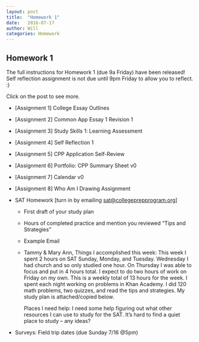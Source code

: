 ```yaml
---
layout: post
title:  "Homework 1"
date:   2016-07-17
author: Will
categories: Homework
---
```


## Homework 1

The full instructions for Homework 1 (due 9a Friday) have been released!  Self reflection assignment is not due until 9pm Friday to allow you to reflect. :)

Click on the post to see more.

- [Assignment 1] College Essay Outlines
- [Assignment 2] Common App Essay 1 Revision 1
- [Assignment 3] Study Skills 1: Learning Assessment
- [Assignment 4] Self Reflection 1
- [Assignment 5] CPP Application Self-Review
- [Assignment 6] Portfolio:  CPP Summary Sheet v0
- [Assignment 7] Calendar v0
- [Assignment 8] Who Am I Drawing Assignment

- SAT Homework [turn in by emailing sat@collegeprepprogram.org]
  - First draft of your study plan
  - Hours of completed practice and mention you reviewed “Tips and Strategies”
  - Example Email
  - Tammy & Mary Ann,
    Things I accomplished this week:  This week I spent 2 hours on SAT Sunday, Monday, and Tuesday.  Wednesday I had church and so only studied one hour.  On Thursday I was able to focus and put in 4 hours total.  I expect to do two hours of work on Friday on my own.  This is a weekly total of 13 hours for the week.  I spent each night working on problems in Khan Academy. I did 120 math problems, two quizzes, and read the tips and strategies. My study plan is attached/copied below.

    Places I need help:  I need some help figuring out what other resources I can use to study for the SAT.  It’s hard to find a quiet place to study – any ideas?  

- Surveys:  Field trip dates (due Sunday 7/16 @5pm)
